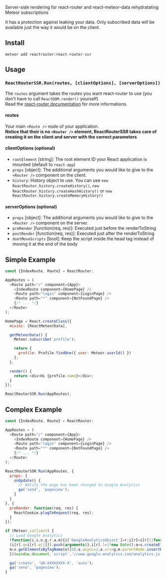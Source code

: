 Server-side rendering for react-router and react-meteor-data rehydratating Meteor subscriptions

It has a protection against leaking your data. Only subscribed data will be available just the way it would be on the client.

## Install
`meteor add reactrouter:react-router-ssr`

## Usage
### `ReactRouterSSR.Run(routes, [clientOptions], [serverOptions])`
The `routes` argument takes the routes you want react-router to use (you don't have to call `ReactDOM.render()` yourself)<br />
Read the [react-router documentation](https://github.com/rackt/react-router/tree/master/docs) for more informations.

#### routes
Your main `<Route />` node of your application.<br />
**Notice that their is no `<Router />` element, ReactRouterSSR takes care of creating it on the client and server with the correct parameters**

#### clientOptions (optional)
- `rootElement` [string]: The root element ID your React application is mounted (default to `react-app`)
- `props` [object]: The additional arguments you would like to give to the `<Router />` component on the client.
- `history`: History object to use. You can use `new ReactRouter.history.createHistory()`, `new ReactRouter.history.createHashHistory()` or `new ReactRouter.history.createMemoryHistory()`

#### serverOptions (optional)
- `props` [object]: The additional arguments you would like to give to the `<Router />` component on the server.
- `preRender` [function(req, res)]: Executed just before the renderToString
- `postRender` [function(req, res)]: Executed just after the renderToString
- `dontMoveScripts` [bool]: Keep the script inside the head tag instead of moving it at the end of the body

## Simple Example
```javascript
const {IndexRoute, Route} = ReactRouter;

AppRoutes = (
  <Route path="/" component={App}>
    <IndexRoute component={HomePage} />
    <Route path="login" component={LoginPage} />
    <Route path="*" component={NotFoundPage} />
    {/* ... */}
  </Route>
);

HomePage = React.createClass({
  mixins: [ReactMeteorData],

  getMeteorData() {
    Meteor.subscribe('profile');

    return {
      profile: Profile.findOne({ user: Meteor.userId() })
    };
  },

  render() {
    return <div>Hi {profile.name}</div>;
  }
});

ReactRouterSSR.Run(AppRoutes);
```

## Complex Example
```javascript
const {IndexRoute, Route} = ReactRouter;

AppRoutes = (
  <Route path="/" component={App}>
    <IndexRoute component={HomePage} />
    <Route path="login" component={LoginPage} />
    <Route path="*" component={NotFoundPage} />
    {/* ... */}
  </Route>
);

ReactRouterSSR.Run(AppRoutes, {
  props: {
    onUpdate() {
      // Notify the page has been changed to Google Analytics
      ga('send', 'pageview');
    }
  }
}, {
  preRender: function(req, res) {
    ReactCookie.plugToRequest(req, res);
  }
});

if (Meteor.isClient) {
  // Load Google Analytics
  (function(i,s,o,g,r,a,m){i['GoogleAnalyticsObject']=r;i[r]=i[r]||function(){
  (i[r].q=i[r].q||[]).push(arguments)},i[r].l=1*new Date();a=s.createElement(o),
  m=s.getElementsByTagName(o)[0];a.async=1;a.src=g;m.parentNode.insertBefore(a,m)
  })(window,document,'script','//www.google-analytics.com/analytics.js','ga');

  ga('create', 'UA-XXXXXXXX-X', 'auto');
  ga('send', 'pageview');
}
```
